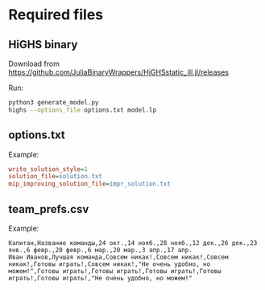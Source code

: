 # Required files

## HiGHS binary
Download from https://github.com/JuliaBinaryWrappers/HiGHSstatic_jll.jl/releases

Run:
```bash copy
python3 generate_model.py
highs --options_file options.txt model.lp
```

## options.txt
Example:
```ini copy
write_solution_style=1
solution_file=solution.txt
mip_improving_solution_file=impr_solution.txt
```

## team_prefs.csv
Example:
```csv copy
Капитан,Название команды,24 окт.,14 нояб.,28 нояб.,12 дек.,26 дек.,23 янв.,6 февр.,20 февр.,6 мар.,20 мар.,3 апр.,17 апр.
Иван Иванов,Лучшая команда,Совсем никак!,Совсем никак!,Совсем никак!,Готовы играть!,Совсем никак!,"Не очень удобно, но можем!",Готовы играть!,Готовы играть!,Готовы играть!,Готовы играть!,Готовы играть!,"Не очень удобно, но можем!"
```